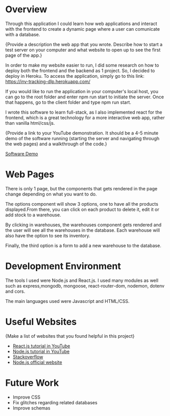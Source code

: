 # Overview

Through this application I could learn how web applications and interact with the frontend to create a dynamic page where a user can comunicate with a database. 

{Provide a description the web app that you wrote. Describe how to start a test server on your computer and what website to open up to see the first page of the app.}

In order to make my website easier to run, I did some research on how to deploy both the frontend and the backend as 1 project. So, I decided to deploy in Heroku. To access the application, simply go to this link: https://inv-tracking-dlp.herokuapp.com/

If you would like to run the application in your computer's local host, you can go to the root folder and enter npm run start to initiate the server. Once that happens, go to the client folder and type npm run start.

I wrote this software to learn full-stack, as I also implemented react for the frontend, which is a great technology for a more interactive web app, rather than vanilla html/css/js.

{Provide a link to your YouTube demonstration.  It should be a 4-5 minute demo of the software running (starting the server and navigating through the web pages) and a walkthrough of the code.}

[Software Demo](https://youtu.be/dD6ByWSgxPQ)

# Web Pages

There is only 1 page, but the components  that gets rendered in the page change depending on what you want to do. 

The options component will show 3 options, one to have all the products displayed.From there, you can click on  each product to delete it, edit it or add stock to a warehouse.

By clicking in warehouses, the warehouses component gets rendered and the user will see all the warehouses in the database. Each warehouse will also have the option to see its inventory.

Finally, the third option is a form to add a new warehouse to the database.

# Development Environment

The tools I used were Node.js and React.js. I used many modules as well such as express,mongodb, mongoose, react-router-dom, nodemon, dotenv and cors.

The main languages used were Javascript and HTML/CSS.

# Useful Websites

{Make a list of websites that you found helpful in this project}
* [React.js tutorial in YouTube](https://www.youtube.com/watch?v=Dorf8i6lCuk)
* [Node.js tutorial in YouTube](https://www.youtube.com/watch?v=C7TFgfY7JdE)
* [Stackoverflow](https://stackoverflow.com/)
* [Node.js official website](https://nodejs.dev/learn)

# Future Work

* Improve CSS
* Fix glitches regarding related databases
* Improve schemas
